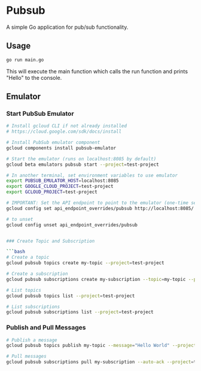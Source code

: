 # Pubsub

A simple Go application for pub/sub functionality.

## Usage

```bash
go run main.go
```

This will execute the main function which calls the run function and prints "Hello" to the console.


## Emulator

### Start PubSub Emulator

```bash
# Install gcloud CLI if not already installed
# https://cloud.google.com/sdk/docs/install

# Install PubSub emulator component
gcloud components install pubsub-emulator

# Start the emulator (runs on localhost:8085 by default)
gcloud beta emulators pubsub start --project=test-project

# In another terminal, set environment variables to use emulator
export PUBSUB_EMULATOR_HOST=localhost:8085
export GOOGLE_CLOUD_PROJECT=test-project
export GCLOUD_PROJECT=test-project

# IMPORTANT: Set the API endpoint to point to the emulator (one-time setup)
gcloud config set api_endpoint_overrides/pubsub http://localhost:8085/

# to unset
gcloud config unset api_endpoint_overrides/pubsub


### Create Topic and Subscription

```bash
# Create a topic
gcloud pubsub topics create my-topic --project=test-project

# Create a subscription
gcloud pubsub subscriptions create my-subscription --topic=my-topic --project=test-project

# List topics
gcloud pubsub topics list --project=test-project

# List subscriptions
gcloud pubsub subscriptions list --project=test-project
```

### Publish and Pull Messages

```bash
# Publish a message
gcloud pubsub topics publish my-topic --message="Hello World" --project=test-project

# Pull messages
gcloud pubsub subscriptions pull my-subscription --auto-ack --project=test-project
```

